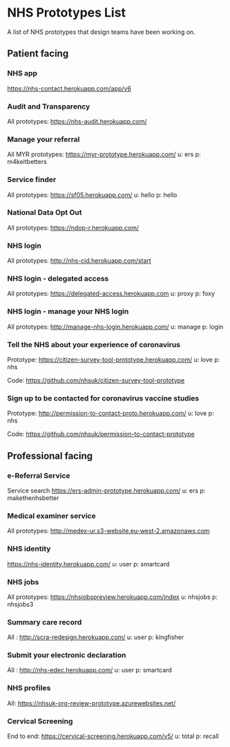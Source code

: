 # NHS Prototypes List
A list of NHS prototypes that design teams have been working on.

## Patient facing

### NHS app

https://nhs-contact.herokuapp.com/app/v6

### Audit and Transparency

All prototypes: https://nhs-audit.herokuapp.com/

### Manage your referral

All MYR prototypes:  https://myr-prototype.herokuapp.com/
 u: ers
 p: m4keitbetters
 
 ### Service finder
 
 All prototypes: https://sf05.herokuapp.com/
 u: hello
 p: hello
 
### National Data Opt Out

All prototypes: https://ndop-r.herokuapp.com/

### NHS login

All prototypes: http://nhs-cid.herokuapp.com/start

### NHS login - delegated access

All prototypes: https://delegated-access.herokuapp.com
 u: proxy
 p: foxy

### NHS login - manage your NHS login

All prototypes: http://manage-nhs-login.herokuapp.com/
 u: manage
 p: login
 
### Tell the NHS about your experience of coronavirus

Prototype: https://citizen-survey-tool-prototype.herokuapp.com/
u: love
p: nhs

Code: https://github.com/nhsuk/citizen-survey-tool-prototype

### Sign up to be contacted for coronavirus vaccine studies

Prototype: http://permission-to-contact-proto.herokuapp.com/
u: love
p: nhs

Code: https://github.com/nhsuk/permission-to-contact-prototype

##  Professional facing

### e-Referral Service

Service search  https://ers-admin-prototype.herokuapp.com/
 u: ers
 p: makethenhsbetter

### Medical examiner service

All prototypes: http://medex-ur.s3-website.eu-west-2.amazonaws.com

### NHS identity

https://nhs-identity.herokuapp.com/
 u: user
 p: smartcard

### NHS jobs

All prototypes: https://nhsjobspreview.herokuapp.com/index
u: nhsjobs
p: nhsjobs3

 ### Summary care record
 All : http://scra-redesign.herokuapp.com/
 u: user
 p: kingfisher
 
 
### Submit your electronic declaration
 All : http://nhs-edec.herokuapp.com/
 u: user
 p: smartcard
 
 ### NHS profiles
 All: https://nhsuk-org-review-prototype.azurewebsites.net/
 
### Cervical Screening
End to end: https://cervical-screening.herokuapp.com/v5/
u: total
p: recall
